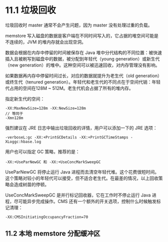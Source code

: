 # 11.1 垃圾回收

垃圾回收时 master 通常不会产生问题，因为 master 没有处理过重的负载。

memstore 写入磁盘的数据是客户端在不同时间写入的，它占据的堆空间可能是不连续的，JVM 的堆内存就会出现空洞。

数据会根据在内存中停留的时间被保存在 Java 堆中分代结构的不同位置：被快速插入且被刷写到磁盘中的数据，被分配到年轻代（young generation）或新生代（new generation）的堆中。这种空间可以被迅速回收，对内存管理没有影响。

如果数据再内存中停留时间过长，对应的数据就提升为老生代（old generation）或终生代（tenured generation）。年轻代和老生代的不同点在于空间代销：年轻代占用的空间在128M ~ 512M。老生代机会占据了所有的堆内存。

指定新生代的空间：

```
-XX:MaxNewSize=128m -XX:NewSize=128m
// 等同于
-Xmn128m
```

强烈建议在 JRE 日志中输出垃圾回收的详情，用户可以添加一下的 JRE 选项：

```
-verboseL:gc -XX:+PrintGCDetails -XX:+PrintGCTimeStamps -XLoggc:hbase.log
```

用户也可以指定 GC 策略，推荐的是：

```
-XX:+UseParNewGC 和 -XX:+UseConcMarkSweepGC
```

UseParNewGC 将停止运行 Java 进程而去清空年轻代堆。这个花费很短时间。这个策略对较小的年轻代可以接受，但不适合老生代。在最差的情况，以上回收策略会造成树苗的停顿。

UseConcMarkSweepGC 是并行标记回收器，它在工作时不停止运行 Java 进程，尽可能异步完成操作。CMS 还有一个额外的开关选项，控制什么时候触发标记清理：

```
-XX:CMSInitiatingOccupancyFraction=70
```

## 11.2 本地 memstore 分配缓冲区

